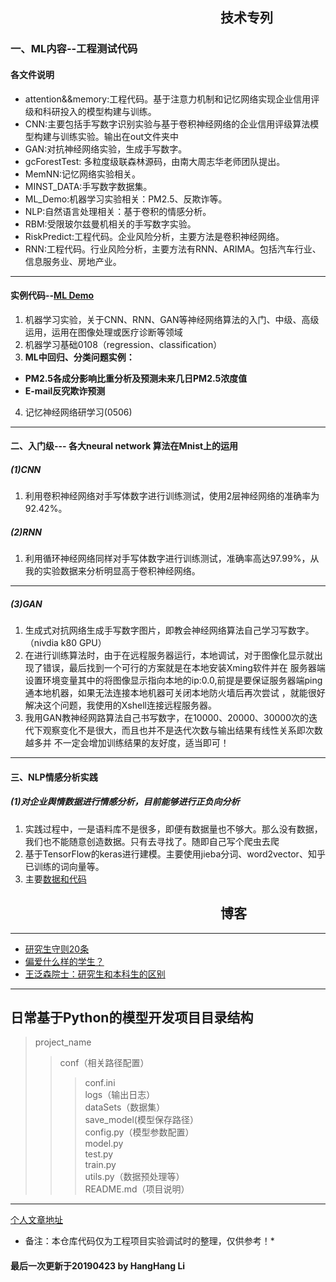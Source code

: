 ## &emsp;&emsp;&emsp;&emsp;&emsp;&emsp;&emsp;&emsp;&emsp;&emsp;&emsp;&emsp;&emsp;&emsp;&emsp;&emsp;技术专列
### 一、ML内容--工程测试代码
#### 各文件说明
- attention&&memory:工程代码。基于注意力机制和记忆网络实现企业信用评级和科研投入的模型构建与训练。  
- CNN:主要包括手写数字识别实验与基于卷积神经网络的企业信用评级算法模型构建与训练实验。输出在out文件夹中  
- GAN:对抗神经网络实验，生成手写数字。  
- gcForestTest: 多粒度级联森林源码，由南大周志华老师团队提出。  
- MemNN:记忆网络实验相关。  
- MINST_DATA:手写数字数据集。  
- ML_Demo:机器学习实验相关：PM2.5、反欺诈等。  
- NLP:自然语言处理相关：基于卷积的情感分析。  
- RBM:受限玻尔兹曼机相关的手写数字实验。  
- RiskPredict:工程代码。企业风险分析，主要方法是卷积神经网络。  
- RNN:工程代码。行业风险分析，主要方法有RNN、ARIMA。包括汽车行业、信息服务业、房地产业。  


***
#### 实例代码--[ML Demo](https://github.com/lihanghang/ML/)
1. 机器学习实验，关于CNN、RNN、GAN等神经网络算法的入门、中级、高级运用，运用在图像处理或医疗诊断等领域
2. 机器学习基础0108（regression、classification）
3. **ML中回归、分类问题实例：**
* **PM2.5各成分影响比重分析及预测未来几日PM2.5浓度值**
* **E-mail反究欺诈预测**
4. 记忆神经网络研学习(0506)
***
#### 二、入门级--- 各大neural network 算法在Mnist上的运用
##### (1)CNN
1. 利用卷积神经网络对手写体数字进行训练测试，使用2层神经网络的准确率为92.42%。

##### (2)RNN
1. 利用循环神经网络同样对手写体数字进行训练测试，准确率高达97.99%，从我的实验数据来分析明显高于卷积神经网络。
***
##### (3)GAN
1. 生成式对抗网络生成手写数字图片，即教会神经网络算法自己学习写数字。（nivdia k80 GPU）
2. 在进行训练算法时，由于在远程服务器运行，本地调试，对于图像化显示就出现了错误，最后找到一个可行的方案就是在本地安装Xming软件并在
服务器端设置环境变量其中的将图像显示指向本地的ip:0.0,前提是要保证服务器端ping通本地机器，如果无法连接本地机器可关闭本地防火墙后再次尝试
，就能很好解决这个问题，我使用的Xshell连接远程服务器。
3. 我用GAN教神经网路算法自己书写数字，在10000、20000、30000次的迭代下观察变化不是很大，而且也并不是迭代次数与输出结果有线性关系即次数越多并
不一定会增加训练结果的友好度，适当即可！

***
#### 三、NLP情感分析实践
##### (1)对企业舆情数据进行情感分析，目前能够进行正负向分析
1. 实践过程中，一是语料库不是很多，即便有数据量也不够大。那么没有数据，我们也不能随意创造数据。只有去寻找了。随即自己写个爬虫去爬
2. 基于TensorFlow的keras进行建模。主要使用jieba分词、word2vector、知乎已训练的词向量等。
3. 主要[数据和代码](https://github.com/lihanghang/ML/tree/master/NLP)

## &emsp;&emsp;&emsp;&emsp;&emsp;&emsp;&emsp;&emsp;&emsp;&emsp;&emsp;&emsp;&emsp;&emsp;&emsp;&emsp;博客
***
- [研究生守则20条](http://blog.sciencenet.cn/home.php?mod=space&uid=220220&do=blog&id=444499)
- [偏爱什么样的学生？](http://blog.sciencenet.cn/home.php?mod=space&uid=265898&do=blog&id=241678)
- [王泛森院士：研究生和本科生的区别](http://www.folo.cn/user1/18593/archives/2009/79758.html)
- - -
## 日常基于Python的模型开发项目目录结构
> project_name
>> conf（相关路径配置）
>>> conf.ini  
>> logs（输出日志）  
>> dataSets（数据集）  
>> save_model(模型保存路径）  
>> config.py（模型参数配置）  
>> model.py  
>> test.py  
>> train.py  
>> utils.py（数据预处理等）  
>> README.md（项目说明）  

---
[个人文章地址](http://lihanghang.top)
* 备注：本仓库代码仅为工程项目实验调试时的整理，仅供参考！*
#### 最后一次更新于20190423  by HangHang Li 


